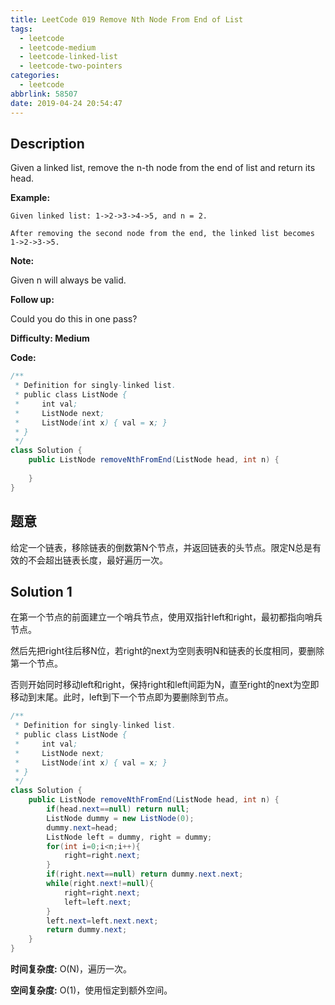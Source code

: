 ```yaml
---
title: LeetCode 019 Remove Nth Node From End of List
tags:
  - leetcode
  - leetcode-medium
  - leetcode-linked-list
  - leetcode-two-pointers
categories:
  - leetcode
abbrlink: 58507
date: 2019-04-24 20:54:47
---
```


## Description

Given a linked list, remove the n-th node from the end of list and return its head.

**Example:**

```
Given linked list: 1->2->3->4->5, and n = 2.

After removing the second node from the end, the linked list becomes 1->2->3->5.
```

**Note:**

Given n will always be valid.

**Follow up:**

Could you do this in one pass?

**Difficulty: Medium**

**Code:**

```java
/**
 * Definition for singly-linked list.
 * public class ListNode {
 *     int val;
 *     ListNode next;
 *     ListNode(int x) { val = x; }
 * }
 */
class Solution {
    public ListNode removeNthFromEnd(ListNode head, int n) {
        
    }
}
```

## 题意

给定一个链表，移除链表的倒数第N个节点，并返回链表的头节点。限定N总是有效的不会超出链表长度，最好遍历一次。

<!-- more -->

## Solution 1

在第一个节点的前面建立一个哨兵节点，使用双指针left和right，最初都指向哨兵节点。

然后先把right往后移N位，若right的next为空则表明N和链表的长度相同，要删除第一个节点。

否则开始同时移动left和right，保持right和left间距为N，直至right的next为空即移动到末尾。此时，left到下一个节点即为要删除到节点。

```java
/**
 * Definition for singly-linked list.
 * public class ListNode {
 *     int val;
 *     ListNode next;
 *     ListNode(int x) { val = x; }
 * }
 */
class Solution {
    public ListNode removeNthFromEnd(ListNode head, int n) {
        if(head.next==null) return null;
        ListNode dummy = new ListNode(0);
        dummy.next=head;
        ListNode left = dummy, right = dummy;
        for(int i=0;i<n;i++){
            right=right.next;
        }
        if(right.next==null) return dummy.next.next;
        while(right.next!=null){
            right=right.next;
            left=left.next;
        }
        left.next=left.next.next;
        return dummy.next;
    }
}
```

**时间复杂度:** O(N)，遍历一次。

**空间复杂度:** O(1)，使用恒定到额外空间。


